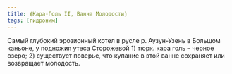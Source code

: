 ```yaml
---
title: ⦗Кара-Голь II, Ванна Молодости⦘
tags: [гидроним]
---
```


Самый глубокий эрозионный котел в русле р. Аузун-Узень в Большом каньоне, у
подножия утеса Сторожевой 1) тюрк. кара голь – черное озеро; 2) существует
поверье, что купание в этой ванне сохраняет или возвращает молодость.
